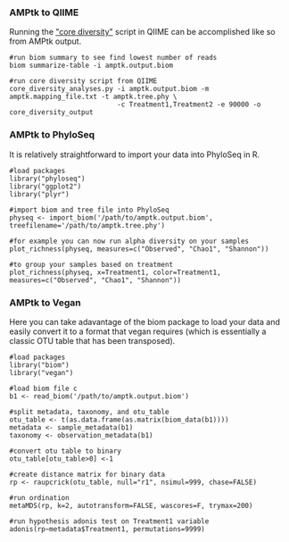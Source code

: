 ### AMPtk to QIIME
Running the ["core diversity"](http://qiime.org/scripts/core_diversity_analyses.html) script in QIIME can be accomplished like so from AMPtk output.
```
#run biom summary to see find lowest number of reads
biom summarize-table -i amptk.output.biom

#run core diversity script from QIIME
core_diversity_analyses.py -i amptk.output.biom -m amptk.mapping_file.txt -t amptk.tree.phy \
                           -c Treatment1,Treatment2 -e 90000 -o core_diversity_output
```

### AMPtk to PhyloSeq
It is relatively straightforward to import your data into PhyloSeq in R.
```
#load packages
library("phyloseq")
library("ggplot2")
library("plyr")

#import biom and tree file into PhyloSeq
physeq <- import_biom('/path/to/amptk.output.biom', treefilename='/path/to/amptk.tree.phy')

#for example you can now run alpha diversity on your samples
plot_richness(physeq, measures=c("Observed", "Chao1", "Shannon"))

#to group your samples based on treatment
plot_richness(physeq, x=Treatment1, color=Treatment1, measures=c("Observed", "Chao1", "Shannon"))
```

### AMPtk to Vegan
Here you can take adavantage of the biom package to load your data and easily convert it to a format that vegan requires (which is essentially a classic OTU table that has been transposed).
```
#load packages
library("biom")
library("vegan")

#load biom file c
b1 <- read_biom('/path/to/amptk.output.biom')

#split metadata, taxonomy, and otu_table
otu_table <- t(as.data.frame(as.matrix(biom_data(b1))))
metadata <- sample_metadata(b1)
taxonomy <- observation_metadata(b1)

#convert otu table to binary
otu_table[otu_table>0] <-1

#create distance matrix for binary data
rp <- raupcrick(otu_table, null="r1", nsimul=999, chase=FALSE)

#run ordination
metaMDS(rp, k=2, autotransform=FALSE, wascores=F, trymax=200)

#run hypothesis adonis test on Treatment1 variable
adonis(rp~metadata$Treatment1, permutations=9999)
```

